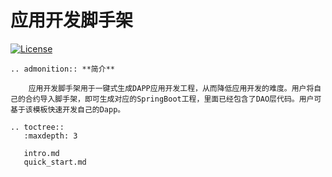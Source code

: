 # 应用开发脚手架

[![License](https://img.shields.io/badge/license-Apache%202-4EB1BA.svg)](https://www.apache.org/licenses/LICENSE-2.0.html)

```eval_rst
.. admonition:: **简介**

    应用开发脚手架用于一键式生成DAPP应用开发工程，从而降低应用开发的难度。用户将自己的合约导入脚手架，即可生成对应的SpringBoot工程，里面已经包含了DAO层代码。用户可基于该模板快速开发自己的Dapp。
```

```eval_rst
.. toctree::
   :maxdepth: 3
   
   intro.md
   quick_start.md
```